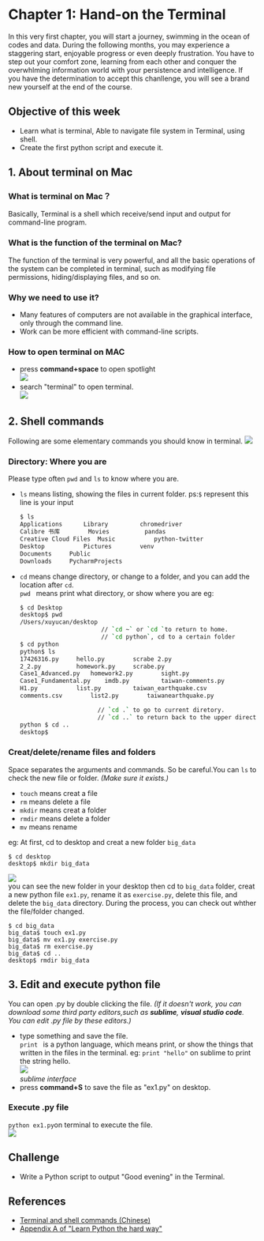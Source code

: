 # Chapter 1: Hand-on the Terminal

In this very first chapter, you will start a journey, swimming in the ocean of codes and data. During the following months, you may experience a staggering start, enjoyable progress or even deeply frustration. You have to step out your comfort zone, learning from each other and conquer the overwhlming information world with your persistence and intelligence. If you have the determination to accept this chanllenge, you will see a brand new yourself at the end of the course.

## Objective of this week
* Learn what is terminal, Able to navigate file system in Terminal, using shell.
* Create the first python script and execute it.

## 1. About terminal on Mac
### What is terminal on Mac？
Basically, Terminal is a shell which receive/send input and output for command-line program.
### What is the function of the terminal on Mac?
The function of the terminal is very powerful, and all the basic operations of the system can be completed in terminal, such as modifying file permissions, hiding/displaying files, and so on.
### Why we need to use it?
* Many features of computers are not available in the graphical interface, only through the command line.
* Work can be more efficient with command-line scripts.
### How to open terminal on MAC
* press **command+space** to open spotlight<br>
![](https://github.com/hupili/python-for-data-and-media-communication-gitbook/blob/master/assets/terminal%20search%202018-07-20%20%E4%B8%8B%E5%8D%882.00.29.png)
* search "terminal" to open terminal.<br>
![](https://github.com/hupili/python-for-data-and-media-communication-gitbook/blob/master/assets/terminal%20interface%202018-07-20%20%E4%B8%8B%E5%8D%882.01.53.png) <br> 
## 2. Shell commands
Following are some elementary commands you should know in terminal.
![](https://github.com/hupili/python-for-data-and-media-communication-gitbook/blob/master/assets/terminal%20commands%202018-07-20%20%E4%B8%8B%E5%8D%882.48.27.png)
### Directory: Where you are 
Please type often `pwd` and `ls` to know where you are. 
* `ls` means listing, showing the files in current folder. ps:`$` represent this line is your input 
  ```bash
  $ ls
  Applications		Library			chromedriver
  Calibre 书库		Movies			pandas
  Creative Cloud Files	Music			python-twitter
  Desktop			Pictures		venv
  Documents		Public
  Downloads		PycharmProjects
  ```
* `cd` means change directory, or change to a folder, and you can add the location after `cd`.<br>
  `pwd ` means print what directory, or show where you are
  eg:<br>
    ```bash
    $ cd Desktop
    desktop$ pwd 
    /Users/xuyucan/desktop
                           // `cd ~` or `cd `to return to home.
                           // `cd python`, cd to a certain folder
    $ cd python
    python$ ls
    17426316.py		hello.py		scrabe 2.py
    2_2.py			homework.py		scrabe.py
    Case1_Advanced.py	homework2.py		sight.py
    Case1_Fundamental.py	imdb.py			taiwan-comments.py
    H1.py			list.py			taiwan_earthquake.csv
    comments.csv		list2.py		taiwanearthquake.py
  
                          // `cd .` to go to current diretory.
                          // `cd ..` to return back to the upper directory.
    python $ cd ..
    desktop$
    ```

### Creat/delete/rename files and folders 
Space separates the arguments and commands. So be careful.You can `ls` to check the new file or folder.
*(Make sure it exists.)*

* `touch` means creat a file
* `rm` means delete a file
* `mkdir` means creat a folder
* `rmdir` means delete a folder
* `mv` means rename<br>

eg:
  At first, cd to desktop and creat a new folder `big_data`
  ```bush
  $ cd desktop
  desktop$ mkdir big_data
  ```
![](https://github.com/hupili/python-for-data-and-media-communication-gitbook/blob/master/assets/folder%202018-07-20%20%E4%B8%8B%E5%8D%884.25.42.png) <br>
you can see the new folder in your desktop
then cd to `big_data` folder, creat a new python file `ex1.py`, rename it as `exercise.py`, delete this file, and delete the `big_data` directory. During the process, you can check out whther the file/folder changed.
  ```bush
  $ cd big_data
  big_data$ touch ex1.py
  big_data$ mv ex1.py exercise.py
  big_data$ rm exercise.py
  big_data$ cd ..
  desktop$ rmdir big_data
  ```

## 3. Edit and execute python file
You can open .py by double clicking the file.
*(If it doesn't work, you can download some third party editors,such as **sublime**, **visual studio code**. You can edit .py file by these editors.)*
* type something and save the file.<br>
 `print ` is a python language, which means print, or show the things that written in the files in the terminal.
eg:
  `print "hello"` on sublime to print the string hello.<br>
  ![](https://ws1.sinaimg.cn/large/5b088c35ly1fo13ui71hqj20at03fjre.jpg)<br>
  *sublime interface* 
* press **command+S** to save the file as "ex1.py" on desktop.
  
### Execute .py file
  `python ex1.py`on terminal to execute the file.<br>
![](https://ws1.sinaimg.cn/large/5b088c35ly1fo13vng40hj20f201vq2y.jpg)

## Challenge
* Write a Python script to output "Good evening" in the Terminal.
## References
* [Terminal and shell commands (Chinese)](https://carolhsu.gitbooks.io/django-girls-tutorial-traditional-chiness/content/intro_to_command_line/README.html)
* [Appendix A of "Learn Python the hard way"](https://learnpythonthehardway.org/python3/appendixa.html)
